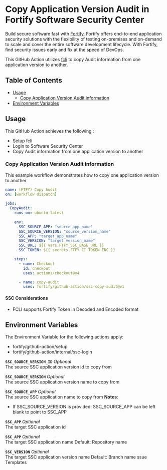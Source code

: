# Copy Application Version Audit in Fortify Software Security Center

Build secure software fast with [Fortify](https://www.microfocus.com/en-us/solutions/application-security). Fortify offers end-to-end application security solutions with the flexibility of testing on-premises and on-demand to scale and cover the entire software development lifecycle.  With Fortify, find security issues early and fix at the speed of DevOps.

This GitHub Action utilizes [fcli](https://github.com/fortify/fcli) to copy Audit information from one application version to another.

## Table of Contents

* [Usage](#usage)
    * [Copy Application Version Audit information](#copy-application-version-audit-information)
* [Environment Variables](#environment-variables)


## Usage

This GitHub Action achieves the following :

- Setup fcli
- Login to Software Security Center
- Copy Audit information from one application version to another

### Copy Application Version Audit information

This example workflow demonstrates how to copy one application version to another

```yaml
name: (FTFY) Copy Audit
on: [workflow dispatch]
      
jobs:                                                  
  CopyAudit:
    runs-on: ubuntu-latest
    
    env:
      SSC_SOURCE_APP: "source_app_name"
      SSC_SOURCE_VERSION: "source_version_name"
      SSC_APP: "target_app_name"
      SSC_VERSION: "target version_name"
      SSC_URL: ${{ vars.FTFY_SSC_BASE_URL }}
      SSC_TOKEN: ${{ secrets.FTFY_CI_TOKEN_ENC }}

    steps:
      - name: Checkout
        id: checkout
        uses: actions/checkout@v4

      - name: copy-audit
        uses: fortify/github-action/ssc-copy-audit@v1
```

#### SSC Considerations

* FCLI supports Fortify Token in Decoded and Encoded format

## Environment Variables

The Environment Variable for the following actions apply:
- fortify/github-action/setup
- fortify/github-action/internal/ssc-login

**`SSC_SOURCE_VERSION_ID`**   *Optional*\
The source SSC application version id to copy from

**`SSC_SOURCE_VERSION`**   *Optional*\
The source SSC application version name to copy from

**`SSC_SOURCE_APP`**   *Optional*\
The source SSC application name to copy from
**Notes**:
* If SSC_SOURCE_VERSION is provided: SSC_SOURCE_APP can be left blank to point to SSC_APP

**`SSC_APP`**  *Optional*\
The target SSC application id

**`SSC_APP`**  *Optional*\
The target SSC application name
Default: Repository name

**`SSC_VERSION`**  *Optional*\
The target SSC application version name
Default: Branch name
ssue Templates